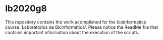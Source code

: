 # lb2020g8
This repository contains the work acomplished for the bioinformatics course 'Laboratórios de Bioinformática'. Please notice the ReadMe file that contains important information about the execution of the scripts.
